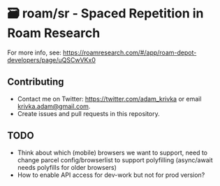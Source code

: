 # 🗃️ roam/sr - Spaced Repetition in Roam Research

For more info, see: https://roamresearch.com/#/app/roam-depot-developers/page/uQSCwVKx0

## Contributing

- Contact me on Twitter: https://twitter.com/adam_krivka or email krivka.adam@gmail.com.
- Create issues and pull requests in this repository.

## TODO

- Think about which (mobile) browsers we want to support, need to change parcel config/browserlist to support polyfilling (async/await needs polyfills for older browsers)
- How to enable API access for dev-work but not for prod version?
